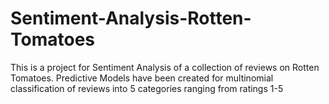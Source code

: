 # Sentiment-Analysis-Rotten-Tomatoes
This is a project for Sentiment Analysis of a collection of reviews on Rotten Tomatoes. 
Predictive Models have been created for multinomial classification of reviews into 5 categories ranging from ratings 1-5
